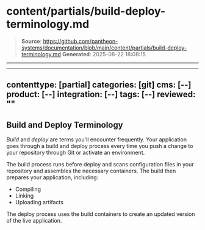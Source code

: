 # content/partials/build-deploy-terminology.md

> **Source**: https://github.com/pantheon-systems/documentation/blob/main/content/partials/build-deploy-terminology.md
> **Generated**: 2025-08-22 18:08:15

---

---
contenttype: [partial]
categories: [git]
cms: [--]
product: [--]
integration: [--]
tags: [--]
reviewed: ""
---

## Build and Deploy Terminology

*Build* and *deploy* are terms you'll encounter frequently. Your application goes through a build and deploy process every time you push a change to your repository through Git or activate an environment.

The build process runs before deploy and scans configuration files in your repository and assembles the necessary containers. The build then prepares your application, including:

- Compiling
- Linking
- Uploading artifacts

The deploy process uses the build containers to create an updated version of the live application.